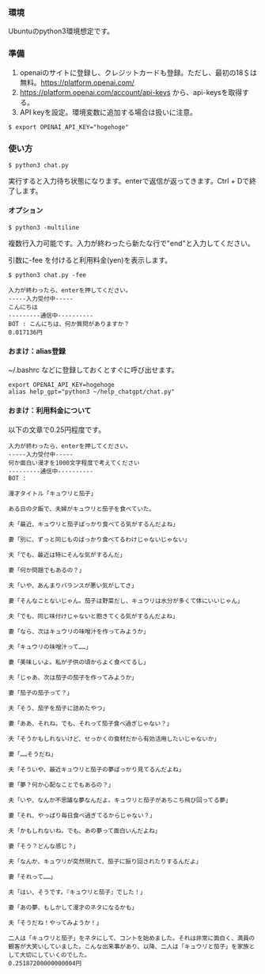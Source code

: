 ### 環境
Ubuntuのpython3環境想定です。

### 準備
1. openaiのサイトに登録し、クレジットカードも登録。ただし、最初の18＄は無料。https://platform.openai.com/
1. https://platform.openai.com/account/api-keys から、api-keysを取得する。
1. API keyを設定。環境変数に追加する場合は扱いに注意。
```
$ export OPENAI_API_KEY="hogehoge"
```

### 使い方

```
$ python3 chat.py
```
実行すると入力待ち状態になります。enterで返信が返ってきます。Ctrl + Dで終了します。

#### オプション
```
$ python3 -multiline
```
複数行入力可能です。入力が終わったら新たな行で"end"と入力してください。

引数に-fee を付けると利用料金(yen)を表示します。
```
$ python3 chat.py -fee

入力が終わったら、enterを押してください。
-----入力受付中-----
こんにちは
---------通信中----------
BOT : こんにちは、何か質問がありますか？
0.017136円
```

#### おまけ：alias登録
~/.bashrc などに登録しておくとすぐに呼び出せます。
```
export OPENAI_API_KEY=hogehoge
alias help_gpt="python3 ~/help_chatgpt/chat.py"
```

#### おまけ：利用料金について
以下の文章で0.25円程度です。
```
入力が終わったら、enterを押してください。
-----入力受付中-----
何か面白い漫才を1000文字程度で考えてください
---------通信中----------
BOT : 

漫才タイトル「キュウリと茄子」

ある日の夕飯で、夫婦がキュウリと茄子を食べていた。

夫「最近、キュウリと茄子ばっかり食べてる気がするんだよね」

妻「別に、ずっと同じものばっかり食べてるわけじゃないじゃない」

夫「でも、最近は特にそんな気がするんだ」

妻「何か問題でもあるの？」

夫「いや、あんまりバランスが悪い気がしてさ」

妻「そんなことないじゃん。茄子は野菜だし、キュウリは水分が多くて体にいいじゃん」

夫「でも、同じ味付けじゃないと飽きてくる気がするんだよね」

妻「なら、次はキュウリの味噌汁を作ってみようか」

夫「キュウリの味噌汁って……」

妻「美味しいよ。私が子供の頃からよく食べてるし」

夫「じゃあ、次は茄子の茄子を作ってみようか」

妻「茄子の茄子って？」

夫「そう、茄子を茄子に詰めたやつ」

妻「ああ、それね。でも、それって茄子食べ過ぎじゃない？」

夫「そうかもしれないけど、せっかくの食材だから有効活用したいじゃないか」

妻「……そうだね」

夫「そういや、最近キュウリと茄子の夢ばっかり見てるんだよね」

妻「夢？何か心配なことでもあるの？」

夫「いや、なんか不思議な夢なんだよ。キュウリと茄子があちこち飛び回ってる夢」

妻「それ、やっぱり毎日食べ過ぎてるからじゃない？」

夫「かもしれないね。でも、あの夢って面白いんだよね」

妻「そう？どんな感じ？」

夫「なんか、キュウリが突然現れて、茄子に振り回されたりするんだよ」

妻「それって……」

夫「はい、そうです。『キュウリと茄子』でした！」

妻「あの夢、もしかして漫才のネタになるかも」

夫「そうだね！やってみようか！」

二人は「キュウリと茄子」をネタにして、コントを始めました。それは非常に面白く、満員の観客が大笑いしていました。こんな出来事があり、以降、二人は「キュウリと茄子」を家族として大切にしていくのでした。
0.25187200000000004円
```